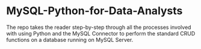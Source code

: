 # MySQL-Python-for-Data-Analysts
The repo takes the reader step-by-step through all the processes involved with using Python and the MySQL Connector to perform the standard CRUD functions on a database running on MySQL Server.

